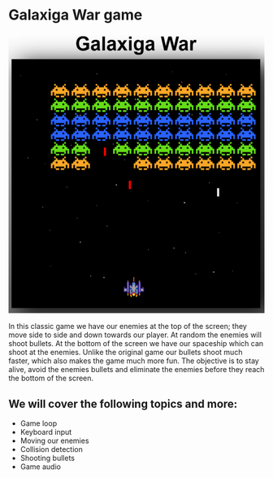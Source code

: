# Galaxiga War game

![alt text](cover.png)


In this classic game we have our enemies at the top of the screen; they move side to side and down towards our player. At random the enemies will shoot bullets. At the bottom of the screen we have our spaceship which can shoot at the enemies. Unlike the original game our bullets shoot much faster, which also makes the game much more fun. The objective is to stay alive, avoid the enemies bullets and eliminate the enemies before they reach the bottom of the screen.

## We will cover the following topics and more:

- Game loop
- Keyboard input
- Moving our enemies
- Collision detection
- Shooting bullets
- Game audio


